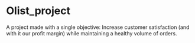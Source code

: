 # Olist_project
A project made with a single objective: Increase customer satisfaction (and with it our profit margin) while maintaining a healthy volume of orders.

